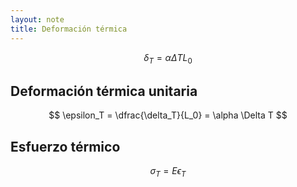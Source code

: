 ```yaml
---
layout: note
title: Deformación térmica
---
```



$$
\delta_T = \alpha \Delta T L_0
$$


## Deformación térmica unitaria

$$
\epsilon_T = \dfrac{\delta_T}{L_0} = \alpha \Delta T
$$


## Esfuerzo térmico

$$
\sigma_T = E\epsilon_T
$$
